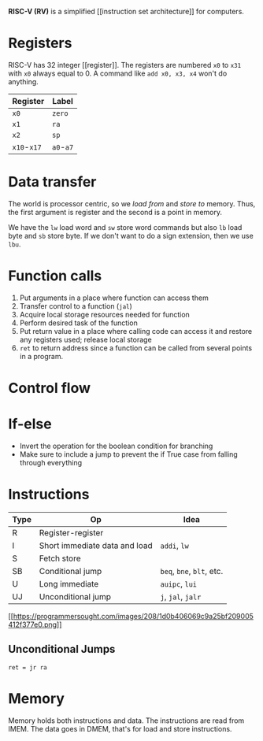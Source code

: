 **RISC-V (RV)** is a simplified [[instruction set architecture]] for computers.

# Registers

RISC-V has 32 integer [[register]]. The registers are numbered `x0` to `x31` with `x0` always equal to 0. A command like `add x0, x3, x4` won't do anything. 

|Register|Label|
|--------|-----|
|`x0`|`zero`|
|`x1`|`ra`|
|`x2`|`sp`|
|`x10`-`x17`|`a0`-`a7`|

# Data transfer

The world is processor centric, so we _load from_ and _store to_ memory. Thus, the first argument is register and the second is a point in memory.

We have the `lw` load word and `sw` store word commands but also `lb` load byte and `sb` store byte. If we don't want to do a sign extension, then we use `lbu`.

# Function calls

1. Put arguments in a place where function can access them
2. Transfer control to a function (`jal`)
3. Acquire local storage resources needed for function
4. Perform desired task of the function
5. Put return value in a place where calling code can access it and restore any registers used; release local storage
6. `ret` to return address since a function can be called from several points in a program.

# Control flow 

# If-else

* Invert the operation for the boolean condition for branching
* Make sure to include a jump to prevent the if True case from falling through everything

# Instructions

|Type|Op|Idea|
|---|-|-------|
|R|Register-register|
|I|Short immediate data and load|`addi`, `lw`|
|S|Fetch store|
|SB|Conditional jump|`beq`, `bne`, `blt`, etc.|
|U|Long immediate|`auipc`, `lui`|
|UJ|Unconditional jump|`j`, `jal`, `jalr`|

[[https://programmersought.com/images/208/1d0b406069c9a25bf209005412f377e0.png]]

## Unconditional Jumps

`ret = jr ra`

# Memory

Memory holds both instructions and data. The instructions are read from IMEM. The data goes in DMEM, that's for load and store instructions.